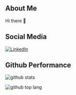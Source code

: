   ## About Me
Hi there 👋
  ## Social Media
  [![LinkedIn](https://img.shields.io/badge/LinkedIn-%230077B5.svg?logo=linkedin&logoColor=white)](https://www.linkedin.com/in/restu-imam-safii-6bb65424a/)
  ## Github Performance
  ![github stats](https://github-readme-stats-eight-theta.vercel.app/api?username=semafie&show_icons=true&theme=tokyonight&include_all_commits=true&count_private=true&hide_border=true)

![github top lang](https://github-readme-stats.vercel.app/api/top-langs/?username=semafie&layout=compact&theme=tokyonight&langs_count=8)
